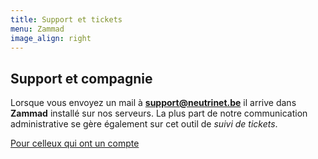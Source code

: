 ```yaml
---
title: Support et tickets
menu: Zammad
image_align: right
---
```


## Support et compagnie


Lorsque vous envoyez un mail à **support@neutrinet.be** il arrive dans **Zammad** installé sur nos serveurs. La plus part de notre communication administrative se gère également sur cet outil de _suivi de tickets_.

[Pour celleux qui ont un compte](https://support.neutrinet.be?classes=btn,btn-primary,btn-lg)
